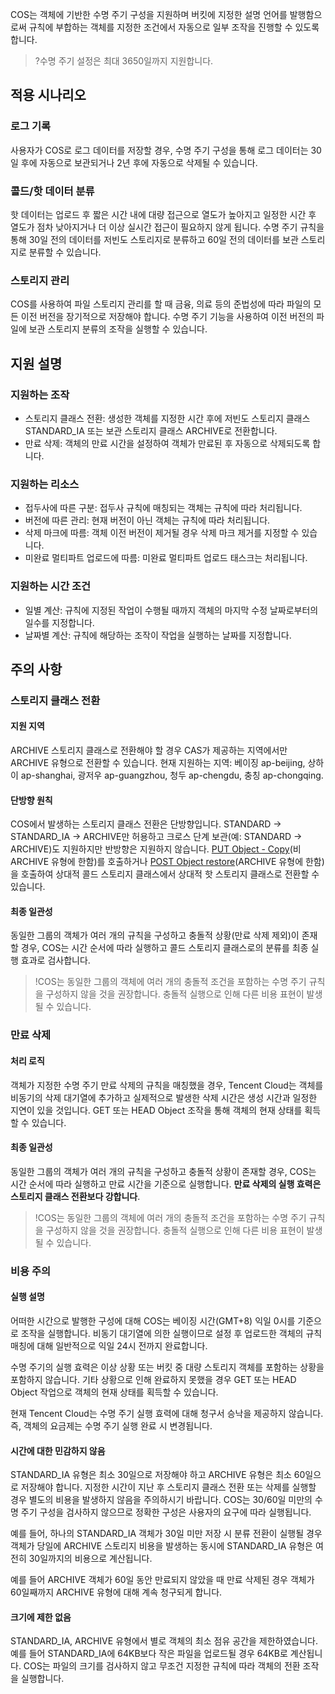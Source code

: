 COS는 객체에 기반한 수명 주기 구성을 지원하며 버킷에 지정한 설명 언어를 발행함으로써 규칙에 부합하는 객체를 지정한 조건에서 자동으로 일부 조작을 진행할 수 있도록 합니다.

>?수명 주기 설정은 최대 3650일까지 지원합니다.

## 적용 시나리오

### 로그 기록

사용자가 COS로 로그 데이터를 저장할 경우, 수명 주기 구성을 통해 로그 데이터는 30일 후에 자동으로 보관되거나 2년 후에 자동으로 삭제될 수 있습니다.

### 콜드/핫 데이터 분류

핫 데이터는 업로드 후 짧은 시간 내에 대량 접근으로 열도가 높아지고 일정한 시간 후 열도가 점차 낮아지거나 더 이상 실시간 접근이 필요하지 않게 됩니다. 수명 주기 규칙을 통해 30일 전의 데이터를 저빈도 스토리지로 분류하고 60일 전의 데이터를 보관 스토리지로 분류할 수 있습니다.

### 스토리지 관리

COS를 사용하여 파일 스토리지 관리를 할 때 금융, 의료 등의 준법성에 따라 파일의 모든 이전 버전을 장기적으로 저장해야 합니다. 수명 주기 기능을 사용하여 이전 버전의 파일에 보관 스토리지 분류의 조작을 실행할 수 있습니다.

## 지원 설명

### 지원하는 조작

- 스토리지 클래스 전환: 생성한 객체를 지정한 시간 후에 저빈도 스토리지 클래스 STANDARD_IA 또는 보관 스토리지 클래스 ARCHIVE로 전환합니다.
- 만료 삭제: 객체의 만료 시간을 설정하여 객체가 만료된 후 자동으로 삭제되도록 합니다.

### 지원하는 리소스

- 접두사에 따른 구분: 접두사 규칙에 매칭되는 객체는 규칙에 따라 처리됩니다.
- 버전에 따른 관리: 현재 버전이 아닌 객체는 규칙에 따라 처리됩니다.
- 삭제 마크에 따름: 객체 이전 버전이 제거될 경우 삭제 마크 제거를 지정할 수 있습니다.
- 미완료 멀티파트 업로드에 따름: 미완료 멀티파트 업로드 태스크는 처리됩니다.

### 지원하는 시간 조건

- 일별 계산: 규칙에 지정된 작업이 수행될 때까지 객체의 마지막 수정 날짜로부터의 일수를 지정합니다.
- 날짜별 계산: 규칙에 해당하는 조작이 작업을 실행하는 날짜를 지정합니다.

## 주의 사항

### 스토리지 클래스 전환

#### 지원 지역

ARCHIVE 스토리지 클래스로 전환해야 할 경우 CAS가 제공하는 지역에서만 ARCHIVE 유형으로 전환할 수 있습니다.
현재 지원하는 지역: 베이징 ap-beijing, 상하이 ap-shanghai, 광저우 ap-guangzhou, 청두 ap-chengdu, 충칭 ap-chongqing.

#### 단방향 원칙

COS에서 발생하는 스토리지 클래스 전환은 단방향입니다. STANDARD → STANDARD_IA → ARCHIVE만 허용하고 크로스 단계 보관(예: STANDARD → ARCHIVE)도 지원하지만 반방향은 지원하지 않습니다. [PUT Object - Copy](https://cloud.tencent.com/document/product/436/10881)(비 ARCHIVE 유형에 한함)를 호출하거나 [POST Object restore](https://cloud.tencent.com/document/product/436/12633)(ARCHIVE 유형에 한함)을 호출하여 상대적 콜드 스토리지 클래스에서 상대적 핫 스토리지 클래스로 전환할 수 있습니다.

#### 최종 일관성

동일한 그룹의 객체가 여러 개의 규칙을 구성하고 충돌적 상황(만료 삭제 제외)이 존재할 경우, COS는 시간 순서에 따라 실행하고 콜드 스토리지 클래스로의 분류를 최종 실행 효과로 검사합니다.
>!COS는 동일한 그룹의 객체에 여러 개의 충돌적 조건을 포함하는 수명 주기 규칙을 구성하지 않을 것을 권장합니다. 충돌적 실행으로 인해 다른 비용 표현이 발생될 수 있습니다.

### 만료 삭제

#### 처리 로직

객체가 지정한 수명 주기 만료 삭제의 규칙을 매칭했을 경우, Tencent Cloud는 객체를 비동기의 삭제 대기열에 추가하고 실제적으로 발생한 삭제 시간은 생성 시간과 일정한 지연이 있을 것입니다. GET 또는 HEAD Object 조작을 통해 객체의 현재 상태를 획득할 수 있습니다.

#### 최종 일관성

동일한 그룹의 객체가 여러 개의 규칙을 구성하고 충돌적 상황이 존재할 경우, COS는 시간 순서에 따라 실행하고 만료 시간을 기준으로 실행합니다. **만료 삭제의 실행 효력은 스토리지 클래스 전환보다 강합니다**.
>!COS는 동일한 그룹의 객체에 여러 개의 충돌적 조건을 포함하는 수명 주기 규칙을 구성하지 않을 것을 권장합니다. 충돌적 실행으로 인해 다른 비용 표현이 발생될 수 있습니다.

### 비용 주의

#### 실행 설명

어떠한 시간으로 발행한 구성에 대해 COS는 베이징 시간(GMT+8) 익일 0시를 기준으로 조작을 실행합니다. 비동기 대기열에 의한 실행이므로 설정 후 업로드한 객체의 규칙 매칭에 대해 일반적으로 익일 24시 전까지 완료합니다.

수명 주기의 실행 효력은 이상 상황 또는 버킷 중 대량 스토리지 객체를 포함하는 상황을 포함하지 않습니다. 기타 상황으로 인해 완료하지 못했을 경우 GET 또는 HEAD Object 작업으로 객체의 현재 상태를 획득할 수 있습니다.

현재 Tencent Cloud는 수명 주기 실행 효력에 대해 청구서 승낙을 제공하지 않습니다. 즉, 객체의 요금제는 수명 주기 실행 완료 시 변경됩니다.

#### 시간에 대한 민감하지 않음

STANDARD_IA 유형은 최소 30일으로 저장해야 하고 ARCHIVE 유형은 최소 60일으로 저장해야 합니다. 지정한 시간이 지난 후 스토리지 클래스 전환 또는 삭제를 실행할 경우 별도의 비용을 발생하지 않음을 주의하시기 바랍니다. COS는 30/60일 미만의 수명 주기 구성을 검사하지 않으므로 정확한 구성은 사용자의 요구에 따라 실행됩니다.

예를 들어, 하나의 STANDARD_IA 객체가 30일 미만 저장 시 분류 전환이 실행될 경우 객체가 당일에 ARCHIVE 스토리지 비용을 발생하는 동시에 STANDARD_IA 유형은 여전히 30일까지의 비용으로 계산됩니다.

예를 들어 ARCHIVE 객체가 60일 동안 만료되지 않았을 때 만료 삭제된 경우 객체가 60일째까지 ARCHIVE 유형에 대해 계속 청구되게 합니다.

#### 크기에 제한 없음

STANDARD_IA, ARCHIVE 유형에서 별로 객체의 최소 점유 공간을 제한하였습니다. 예를 들어 STANDARD_IA에 64KB보다 작은 파일을 업로드될 경우 64KB로 계산됩니다. COS는 파일의 크기를 검사하지 않고 무조건 지정한 규칙에 따라 객체의 전환 조작을 실행합니다. 


